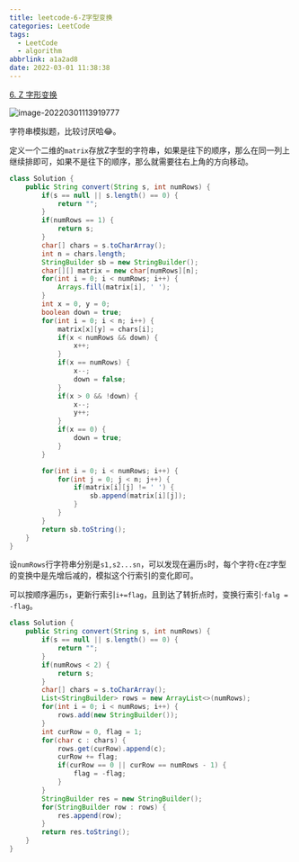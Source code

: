 ```yaml
---
title: leetcode-6-Z字型变换
categories: LeetCode
tags:
  - LeetCode
  - algorithm
abbrlink: a1a2ad8
date: 2022-03-01 11:38:38
---
```


[6. Z 字形变换](https://leetcode-cn.com/problems/zigzag-conversion/)

![image-20220301113919777](https://gitee.com/cao_ziqiang/img/raw/master/20220301113919.png)

字符串模拟题，比较讨厌哈😂。

定义一个二维的`matrix`存放Z字型的字符串，如果是往下的顺序，那么在同一列上继续排即可，如果不是往下的顺序，那么就需要往右上角的方向移动。

```java
class Solution {
    public String convert(String s, int numRows) {
        if(s == null || s.length() == 0) {
            return "";
        }
        if(numRows == 1) {
            return s;
        }
        char[] chars = s.toCharArray();
        int n = chars.length;
        StringBuilder sb = new StringBuilder();
        char[][] matrix = new char[numRows][n];
        for(int i = 0; i < numRows; i++) {
            Arrays.fill(matrix[i], ' ');
        }
        int x = 0, y = 0;
        boolean down = true;
        for(int i = 0; i < n; i++) {
            matrix[x][y] = chars[i];
            if(x < numRows && down) {
                x++;
            }
            if(x == numRows) {
                x--;
                down = false;
            }
            if(x > 0 && !down) {
                x--;
                y++;
            }
            if(x == 0) {
                down = true;
            }
        }

        for(int i = 0; i < numRows; i++) {
            for(int j = 0; j < n; j++) {
                if(matrix[i][j] != ' ') {
                    sb.append(matrix[i][j]);
                }
            }
        }
        return sb.toString();
    }
}
```

设`numRows`行字符串分别是`s1,s2...sn`，可以发现在遍历`s`时，每个字符`c`在`Z`字型的变换中是先增后减的，模拟这个行索引的变化即可。

可以按顺序遍历`s`，更新行索引`i+=flag`，且到达了转折点时，变换行索引·`falg = -flag`。

```java
class Solution {
	public String convert(String s, int numRows) {
        if(s == null || s.length() == 0) {
            return "";
        }
        if(numRows < 2) {
            return s;
        }
        char[] chars = s.toCharArray();
        List<StringBuilder> rows = new ArrayList<>(numRows);
        for(int i = 0; i < numRows; i++) {
            rows.add(new StringBuilder());
        }
        int curRow = 0, flag = 1;
        for(char c : chars) {
            rows.get(curRow).append(c);
            curRow += flag;
            if(curRow == 0 || curRow == numRows - 1) {
                flag = -flag;
            }
        }
        StringBuilder res = new StringBuilder();
        for(StringBuilder row : rows) {
            res.append(row);
        }
        return res.toString();
    }	
}
```

